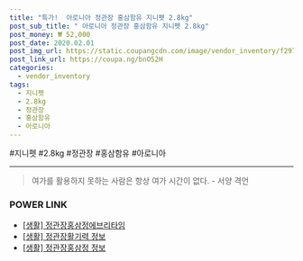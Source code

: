 ```yaml
--- 
title: "특가!  아로니아 정관장 홍삼함유 지니펫 2.8kg" 
post_sub_title: " 아로니아 정관장 홍삼함유 지니펫 2.8kg" 
post_money: ₩ 52,000 
post_date: 2020.02.01 
post_img_url: https://static.coupangcdn.com/image/vendor_inventory/f297/ce20bb972e026cb3e01826b82003263aacfba7e12730e36b26ac1e459970.jpg 
post_link_url: https://coupa.ng/bnO52H 
categories: 
  - vendor_inventory 
tags: 
  - 지니펫 
  - 2.8kg 
  - 정관장 
  - 홍삼함유 
  - 아로니아 
--- 
```

  #지니펫 #2.8kg #정관장 #홍삼함유 #아로니아 
<hr> 

> 여가를 활용하지 못하는 사람은 항상 여가 시간이 없다. - 서양 격언 


### POWER LINK

* <a href="https://blog.naver.com/fasyy4321/221759110360" target="_blank"> [생활] 정관장홍삼정에브리타임  </a>
* <a href="https://blog.naver.com/fasyy4321/221769529688" target="_blank"> [생활] 정관장활기력 정보 </a>
* <a href="https://blog.naver.com/sakai111/221757959861" target="_blank"> [생활] 정관장홍삼정 정보 </a>
